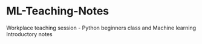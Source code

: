 # ML-Teaching-Notes
Workplace teaching session - Python beginners class and Machine learning Introductory notes 
